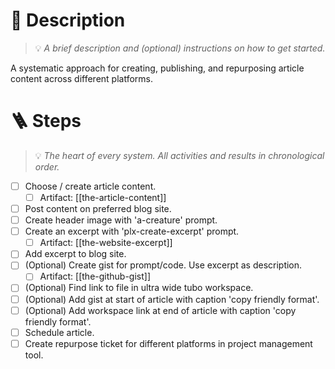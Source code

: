# 🔖 Description
> 💡 *A brief description and (optional) instructions on how to get started.*

A systematic approach for creating, publishing, and repurposing article content across different platforms.

# 🪜 Steps
> 💡 *The heart of every system. All activities and results in chronological order.*

- [ ] Choose / create article content.
    - [ ] Artifact: [[the-article-content]]
- [ ] Post content on preferred blog site.
- [ ] Create header image with 'a-creature' prompt.
- [ ] Create an excerpt with 'plx-create-excerpt' prompt.
    - [ ] Artifact: [[the-website-excerpt]]
- [ ] Add excerpt to blog site.
- [ ] (Optional) Create gist for prompt/code. Use excerpt as description.
    - [ ] Artifact: [[the-github-gist]]
- [ ] (Optional) Find link to file in ultra wide tubo workspace.
- [ ] (Optional) Add gist at start of article with caption 'copy friendly format'.
- [ ] (Optional) Add workspace link at end of article with caption 'copy friendly format'.
- [ ] Schedule article.
- [ ] Create repurpose ticket for different platforms in project management tool.
